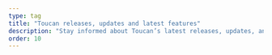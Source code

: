```yaml
---
type: tag
title: "Toucan releases, updates and latest features"
description: "Stay informed about Toucan’s latest releases, updates, and features for building better static sites."
order: 10
---
```

